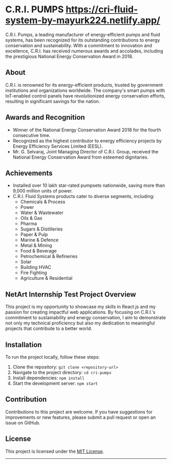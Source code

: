 # C.R.I. PUMPS https://cri-fluid-system-by-mayurk224.netlify.app/

C.R.I. Pumps, a leading manufacturer of energy-efficient pumps and fluid systems, has been recognized for its outstanding contributions to energy conservation and sustainability. With a commitment to innovation and excellence, C.R.I. has received numerous awards and accolades, including the prestigious National Energy Conservation Award in 2018.

## About

C.R.I. is renowned for its energy-efficient products, trusted by government institutions and organizations worldwide. The company's smart pumps with IoT-enabled control panels have revolutionized energy conservation efforts, resulting in significant savings for the nation.

## Awards and Recognition

- Winner of the National Energy Conservation Award 2018 for the fourth consecutive time.
- Recognized as the highest contributor to energy efficiency projects by Energy Efficiency Services Limited (EESL).
- Mr. G. Selvaraj, Joint Managing Director of C.R.I. Group, received the National Energy Conservation Award from esteemed dignitaries.

## Achievements

- Installed over 10 lakh star-rated pumpsets nationwide, saving more than 9,000 million units of power.
- C.R.I. Fluid Systems products cater to diverse segments, including:
  - Chemicals & Process
  - Power
  - Water & Wastewater
  - Oils & Gas
  - Pharma
  - Sugars & Distilleries
  - Paper & Pulp
  - Marine & Defence
  - Metal & Mining
  - Food & Beverage
  - Petrochemical & Refineries
  - Solar
  - Building HVAC
  - Fire Fighting
  - Agriculture & Residential

## NetArt Internship Test Project Overview

This project is my opportunity to showcase my skills in React.js and my passion for creating impactful web applications. By focusing on C.R.I.'s commitment to sustainability and energy conservation, I aim to demonstrate not only my technical proficiency but also my dedication to meaningful projects that contribute to a better world.

## Installation

To run the project locally, follow these steps:

1. Clone the repository: `git clone <repository-url>`
2. Navigate to the project directory: `cd cri-pumps`
3. Install dependencies: `npm install`
4. Start the development server: `npm start`

## Contribution

Contributions to this project are welcome. If you have suggestions for improvements or new features, please submit a pull request or open an issue on GitHub.

## License

This project is licensed under the [MIT License](LICENSE).

---
